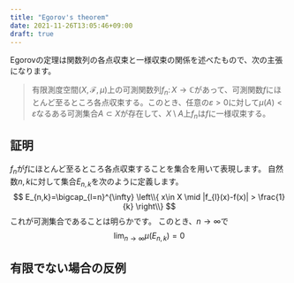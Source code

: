 ```yaml
---
title: "Egorov's theorem"
date: 2021-11-26T13:05:46+09:00
draft: true
---
```


Egorovの定理は関数列の各点収束と一様収束の関係を述べたもので、次の主張になります。

> 有限測度空間$(X,\mathcal{F},\mu)$上の可測関数列$f_{n}\colon X\to\mathbb{C}$があって、可測関数$f$にほとんど至るところ各点収束する。このとき、任意の$\varepsilon>0$に対して$\mu(A)<\varepsilon$なるある可測集合$A\subset X$が存在して、$X \setminus A$上$f_{n}$は$f$に一様収束する。

## 証明
$f_{n}$が$f$にほとんど至るところ各点収束することを集合を用いて表現します。
自然数$n,k$に対して集合$E_{n,k}$を次のように定義します。
$$
E_{n,k}=\bigcap_{l=n}^{\infty} \left\\{ x\in X \mid |f_{l}(x)-f(x)| > \frac{1}{k} \right\\}
$$
これが可測集合であることは明らかです。
このとき、$n\to\infty$で
$$
\lim_{n\to\infty}\mu\left(E_{n,k}\right)=0
$$

## 有限でない場合の反例